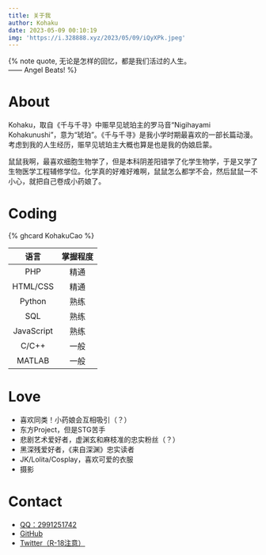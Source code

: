 ```yaml
---
title: 关于我
author: Kohaku
date: 2023-05-09 00:10:19
img: 'https://i.328888.xyz/2023/05/09/iQyXPk.jpeg'
---
```


{% note quote, 无论是怎样的回忆，都是我们活过的人生。<br>
—— Angel Beats! %}

# About

Kohaku，取自《千与千寻》中赈早见琥珀主的罗马音“Nigihayami Kohakunushi”，意为“琥珀”。《千与千寻》是我小学时期最喜欢的一部长篇动漫。考虑到我的人生经历，赈早见琥珀主大概也算是也是我的伪娘启蒙。

鼠鼠我啊，最喜欢细胞生物学了，但是本科阴差阳错学了化学生物学，于是又学了生物医学工程辅修学位。化学真的好难好难啊，鼠鼠怎么都学不会，然后鼠鼠一不小心，就把自己卷成小药娘了。

# Coding

{% ghcard KohakuCao %}

| 语言  | 掌握程度 |
|:---:|:----:|
| PHP |  精通  |
| HTML/CSS |  精通  |
| Python |  熟练  |
| SQL |  熟练  |
| JavaScript |  熟练  |
| C/C++ |  一般  |
| MATLAB |  一般  |

# Love

- 喜欢同类！小药娘会互相吸引（？）
- 东方Project，但是STG苦手
- 悲剧艺术爱好者，虚渊玄和麻枝准的忠实粉丝（？）
- 黑深残爱好者，《来自深渊》忠实读者
- JK/Lolita/Cosplay，喜欢可爱的衣服
- 摄影

# Contact

- [QQ：2991251742](tencent://AddContact/?fromId=50&fromSubId=1&subcmd=all&uin=2991251742)
- [GitHub](https://github.com/KohakuCao)
- [Twitter（R-18注意）](https://twitter.com/kitsune6324)